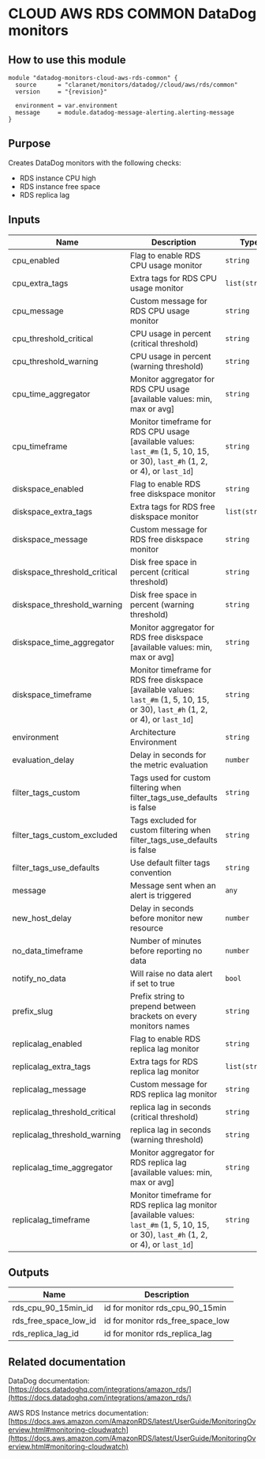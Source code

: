 # CLOUD AWS RDS COMMON DataDog monitors

## How to use this module

```hcl
module "datadog-monitors-cloud-aws-rds-common" {
  source      = "claranet/monitors/datadog//cloud/aws/rds/common"
  version     = "{revision}"

  environment = var.environment
  message     = module.datadog-message-alerting.alerting-message
}

```

## Purpose

Creates DataDog monitors with the following checks:

- RDS instance CPU high
- RDS instance free space
- RDS replica lag

## Inputs

| Name | Description | Type | Default | Required |
|------|-------------|------|---------|:-----:|
| cpu\_enabled | Flag to enable RDS CPU usage monitor | `string` | `"true"` | no |
| cpu\_extra\_tags | Extra tags for RDS CPU usage monitor | `list(string)` | `[]` | no |
| cpu\_message | Custom message for RDS CPU usage monitor | `string` | `""` | no |
| cpu\_threshold\_critical | CPU usage in percent (critical threshold) | `string` | `"90"` | no |
| cpu\_threshold\_warning | CPU usage in percent (warning threshold) | `string` | `"80"` | no |
| cpu\_time\_aggregator | Monitor aggregator for RDS CPU usage [available values: min, max or avg] | `string` | `"min"` | no |
| cpu\_timeframe | Monitor timeframe for RDS CPU usage [available values: `last_#m` (1, 5, 10, 15, or 30), `last_#h` (1, 2, or 4), or `last_1d`] | `string` | `"last_15m"` | no |
| diskspace\_enabled | Flag to enable RDS free diskspace monitor | `string` | `"true"` | no |
| diskspace\_extra\_tags | Extra tags for RDS free diskspace monitor | `list(string)` | `[]` | no |
| diskspace\_message | Custom message for RDS free diskspace monitor | `string` | `""` | no |
| diskspace\_threshold\_critical | Disk free space in percent (critical threshold) | `string` | `"10"` | no |
| diskspace\_threshold\_warning | Disk free space in percent (warning threshold) | `string` | `"20"` | no |
| diskspace\_time\_aggregator | Monitor aggregator for RDS free diskspace [available values: min, max or avg] | `string` | `"min"` | no |
| diskspace\_timeframe | Monitor timeframe for RDS free diskspace [available values: `last_#m` (1, 5, 10, 15, or 30), `last_#h` (1, 2, or 4), or `last_1d`] | `string` | `"last_15m"` | no |
| environment | Architecture Environment | `string` | n/a | yes |
| evaluation\_delay | Delay in seconds for the metric evaluation | `number` | `900` | no |
| filter\_tags\_custom | Tags used for custom filtering when filter\_tags\_use\_defaults is false | `string` | `"*"` | no |
| filter\_tags\_custom\_excluded | Tags excluded for custom filtering when filter\_tags\_use\_defaults is false | `string` | `""` | no |
| filter\_tags\_use\_defaults | Use default filter tags convention | `string` | `"true"` | no |
| message | Message sent when an alert is triggered | `any` | n/a | yes |
| new\_host\_delay | Delay in seconds before monitor new resource | `number` | `300` | no |
| no\_data\_timeframe | Number of minutes before reporting no data | `number` | `10` | no |
| notify\_no\_data | Will raise no data alert if set to true | `bool` | `true` | no |
| prefix\_slug | Prefix string to prepend between brackets on every monitors names | `string` | `""` | no |
| replicalag\_enabled | Flag to enable RDS replica lag monitor | `string` | `"true"` | no |
| replicalag\_extra\_tags | Extra tags for RDS replica lag monitor | `list(string)` | `[]` | no |
| replicalag\_message | Custom message for RDS replica lag monitor | `string` | `""` | no |
| replicalag\_threshold\_critical | replica lag in seconds (critical threshold) | `string` | `"300"` | no |
| replicalag\_threshold\_warning | replica lag in seconds (warning threshold) | `string` | `"200"` | no |
| replicalag\_time\_aggregator | Monitor aggregator for RDS replica lag [available values: min, max or avg] | `string` | `"min"` | no |
| replicalag\_timeframe | Monitor timeframe for RDS replica lag monitor [available values: `last_#m` (1, 5, 10, 15, or 30), `last_#h` (1, 2, or 4), or `last_1d`] | `string` | `"last_5m"` | no |

## Outputs

| Name | Description |
|------|-------------|
| rds\_cpu\_90\_15min\_id | id for monitor rds\_cpu\_90\_15min |
| rds\_free\_space\_low\_id | id for monitor rds\_free\_space\_low |
| rds\_replica\_lag\_id | id for monitor rds\_replica\_lag |

## Related documentation

DataDog documentation: [https://docs.datadoghq.com/integrations/amazon_rds/](https://docs.datadoghq.com/integrations/amazon_rds/)

AWS RDS Instance metrics documentation: [https://docs.aws.amazon.com/AmazonRDS/latest/UserGuide/MonitoringOverview.html#monitoring-cloudwatch](https://docs.aws.amazon.com/AmazonRDS/latest/UserGuide/MonitoringOverview.html#monitoring-cloudwatch)

